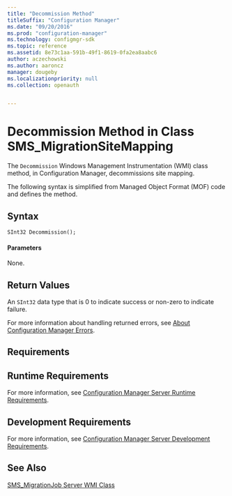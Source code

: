 ```yaml
---
title: "Decommission Method"
titleSuffix: "Configuration Manager"
ms.date: "09/20/2016"
ms.prod: "configuration-manager"
ms.technology: configmgr-sdk
ms.topic: reference
ms.assetid: 8e73c1aa-591b-49f1-8619-0fa2ea8aabc6
author: aczechowski
ms.author: aaroncz
manager: dougeby
ms.localizationpriority: null
ms.collection: openauth


---
```

# Decommission Method in Class SMS_MigrationSiteMapping
The `Decommission` Windows Management Instrumentation (WMI) class method, in Configuration Manager, decommissions site mapping.  

 The following syntax is simplified from Managed Object Format (MOF) code and defines the method.  

## Syntax  

```  
SInt32 Decommission();  
```  

#### Parameters  
 None.  

## Return Values  
 An  `SInt32` data type that is 0 to indicate success or non-zero to indicate failure.  

 For more information about handling returned errors, see [About Configuration Manager Errors](../../../../develop/core/understand/about-configuration-manager-errors.md).  

## Requirements  

## Runtime Requirements  
 For more information, see [Configuration Manager Server Runtime Requirements](../../../../develop/core/reqs/server-runtime-requirements.md).  

## Development Requirements  
 For more information, see [Configuration Manager Server Development Requirements](../../../../develop/core/reqs/server-development-requirements.md).  

## See Also  
 [SMS_MigrationJob Server WMI Class](../../../../develop/reference/core/migration/sms_migrationjob-server-wmi-class.md)

